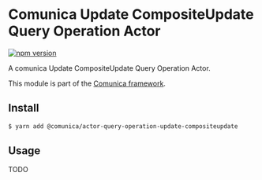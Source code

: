 # Comunica Update CompositeUpdate Query Operation Actor

[![npm version](https://badge.fury.io/js/%40comunica%2Factor-query-operation-update-compositeupdate.svg)](https://www.npmjs.com/package/@comunica/actor-query-operation-update-compositeupdate)

A comunica Update CompositeUpdate Query Operation Actor.

This module is part of the [Comunica framework](https://github.com/comunica/comunica).

## Install

```bash
$ yarn add @comunica/actor-query-operation-update-compositeupdate
```

## Usage

TODO
